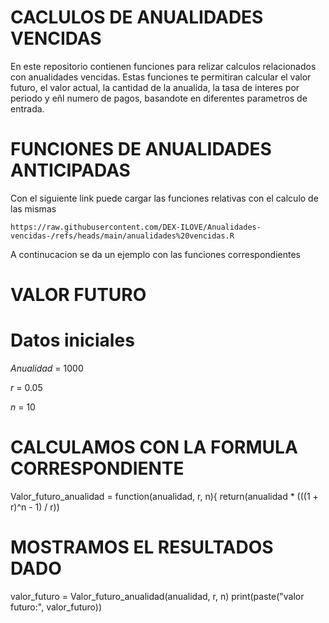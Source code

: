 # CACLULOS DE ANUALIDADES VENCIDAS
En este repositorio contienen funciones para relizar calculos relacionados con anualidades vencidas. Estas funciones te permitiran calcular el valor futuro, el valor actual, la cantidad de la anualida, la tasa de interes por periodo y eñl numero de pagos, basandote en diferentes parametros de entrada.

# FUNCIONES DE ANUALIDADES ANTICIPADAS
Con el siguiente link puede cargar las funciones relativas con el calculo de las mismas

```{r}
https://raw.githubusercontent.com/DEX-ILOVE/Anualidades-vencidas-/refs/heads/main/anualidades%20vencidas.R
```
A continucacion se da un ejemplo con las funciones correspondientes

# VALOR FUTURO

# Datos iniciales
$Anualidad$ = 1000

$r$ = 0.05

$n$ = 10

# CALCULAMOS CON LA FORMULA CORRESPONDIENTE

Valor_futuro_anualidad = function(anualidad, r, n){
  return(anualidad * (((1 + r)^n - 1) / r))

# MOSTRAMOS EL RESULTADOS DADO

valor_futuro = Valor_futuro_anualidad(anualidad, r, n)
print(paste("valor futuro:", valor_futuro))

